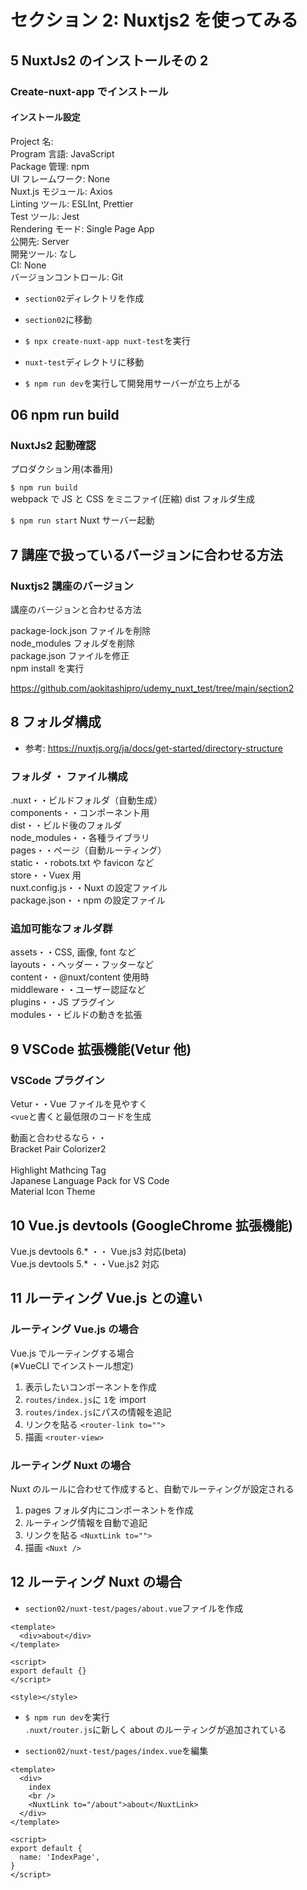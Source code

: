 # セクション 2: Nuxtjs2 を使ってみる

## 5 NuxtJs2 のインストールその 2

### Create-nuxt-app でインストール

#### インストール設定

Project 名:<br>
Program 言語: JavaScript<br>
Package 管理: npm<br>
UI フレームワーク: None<br>
Nuxt.js モジュール: Axios<br>
Linting ツール: ESLInt, Prettier<br>
Test ツール: Jest<br>
Rendering モード: Single Page App<br>
公開先: Server<br>
開発ツール: なし<br>
CI: None<br>
バージョンコントロール: Git<br>

- `section02`ディレクトリを作成<br>

* `section02`に移動<br>

- `$ npx create-nuxt-app nuxt-test`を実行<br>

* `nuxt-test`ディレクトリに移動<br>

* `$ npm run dev`を実行して開発用サーバーが立ち上がる<br>

## 06 npm run build

### NuxtJs2 起動確認

プロダクション用(本番用)<br>

`$ npm run build`<br>
webpack で JS と CSS をミニファイ(圧縮) dist フォルダ生成<br>

`$ npm run start` Nuxt サーバー起動<br>

## 7 講座で扱っているバージョンに合わせる方法

### Nuxtjs2 講座のバージョン

講座のバージョンと合わせる方法<br>

package-lock.json ファイルを削除<br>
node_modules フォルダを削除<br>
package.json ファイルを修正<br>
npm install を実行<br>

https://github.com/aokitashipro/udemy_nuxt_test/tree/main/section2 <br>

## 8 フォルダ構成

- 参考: https://nuxtjs.org/ja/docs/get-started/directory-structure <br>

### フォルダ ・ ファイル構成

.nuxt・・ビルドフォルダ（自動生成）<br>
components・・コンポーネント用<br>
dist・・ビルド後のフォルダ<br>
node_modules・・各種ライブラリ<br>
pages・・ページ（自動ルーティング）<br>
static・・robots.txt や favicon など<br>
store・・Vuex 用<br>
nuxt.config.js・・Nuxt の設定ファイル<br>
package.json・・npm の設定ファイル<br>

### 追加可能なフォルダ群

assets・・CSS, 画像, font など<br>
layouts・・ヘッダー・フッターなど<br>
content・・@nuxt/content 使用時<br>
middleware・・ユーザー認証など<br>
plugins・・JS プラグイン<br>
modules・・ビルドの動きを拡張<br>

## 9 VSCode 拡張機能(Vetur 他)

### VSCode プラグイン

Vetur・・Vue ファイルを見やすく<br>
`<vue`と書くと最低限のコードを生成 <br>

動画と合わせるなら・・<br>
Bracket Pair Colorizer2<br>
<br>
Highlight Mathcing Tag<br>
Japanese Language Pack for VS Code<br>
Material Icon Theme<br>

## 10 Vue.js devtools (GoogleChrome 拡張機能)

Vue.js devtools 6.\* ・・ Vue.js3 対応(beta)<br>
Vue.js devtools 5.\* ・・Vue.js2 対応<br>

## 11 ルーティング Vue.js との違い

### ルーティング Vue.js の場合

Vue.js でルーティングする場合<br>
(※VueCLI でインストール想定)<br>

1. 表示したいコンポーネントを作成<br>
2. `routes/index.js`に `1`を import<br>
3. `routes/index.js`にパスの情報を追記<br>
4. リンクを貼る `<router-link to="">`<br>
5. 描画 `<router-view>`<br>

### ルーティング Nuxt の場合

Nuxt のルールに合わせて作成すると、自動でルーティングが設定される<br>

1. pages フォルダ内にコンポーネントを作成<br>
2. ルーティング情報を自動で追記<br>
3. リンクを貼る `<NuxtLink to="">`<br>
4. 描画 `<Nuxt />`<br>

## 12 ルーティング Nuxt の場合

- `section02/nuxt-test/pages/about.vue`ファイルを作成<br>

```vue:about.vue
<template>
  <div>about</div>
</template>

<script>
export default {}
</script>

<style></style>
```

- `$ npm run dev`を実行<br>
  `.nuxt/router.js`に新しく about のルーティングが追加されている<br>

* `section02/nuxt-test/pages/index.vue`を編集<br>

```vue:index.vue
<template>
  <div>
    index
    <br />
    <NuxtLink to="/about">about</NuxtLink>
  </div>
</template>

<script>
export default {
  name: 'IndexPage',
}
</script>
```
